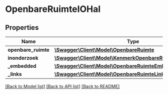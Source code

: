 # OpenbareRuimteIOHal

## Properties
Name | Type | Description | Notes
------------ | ------------- | ------------- | -------------
**openbare_ruimte** | [**\Swagger\Client\Model\OpenbareRuimte**](OpenbareRuimte.md) |  | 
**inonderzoek** | [**\Swagger\Client\Model\KenmerkOpenbareRuimteInOnderzoek[]**](KenmerkOpenbareRuimteInOnderzoek.md) |  | [optional] 
**_embedded** | [**\Swagger\Client\Model\OpenbareRuimteEmbedded**](OpenbareRuimteEmbedded.md) |  | [optional] 
**_links** | [**\Swagger\Client\Model\OpenbareRuimteLinks**](OpenbareRuimteLinks.md) |  | [optional] 

[[Back to Model list]](../../README.md#documentation-for-models) [[Back to API list]](../../README.md#documentation-for-api-endpoints) [[Back to README]](../../README.md)

